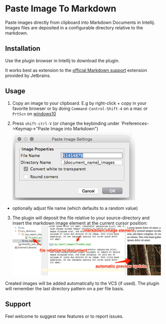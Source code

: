 Paste Image To Markdown
=======================


 Paste images directly from clipboard into Markdown Documents in Intellij. Images files are deposited in a configurable directory relative to the markdown.


## Installation

Use the plugin browser in Intellij to download the plugin.

It works best as extension to the [official Markdown support](https://plugins.jetbrains.com/plugin/7793) extension provided by Jetbrains.

## Usage

1) Copy an image to your clipboard. E.g by right-click + copy in your favorite browser or by doing `Command-Control-Shift-4` on a mac or `PrtScn` on [windows10](http://www.howtogeek.com/226280/how-to-take-screenshots-in-windows-10/)

2) Press `shift-ctrl-V` (or change the keybinding under `Preferences->Keymap->"Paste Image into Markdown")
    ![](docs/images/paste_settings.jpg)

* optionally adjust file name (which defaults to a random value)

3) The plugin will deposit the file relative to your source-directory and insert the markdown image element at the current cursor position:
    ![](docs/images/paste_result.jpg)


Created images will be added automatically to the VCS (if used). The plugin will remember the last directory pattern on a per file basis.


## Support

Feel welcome to suggest new features or to report issues.